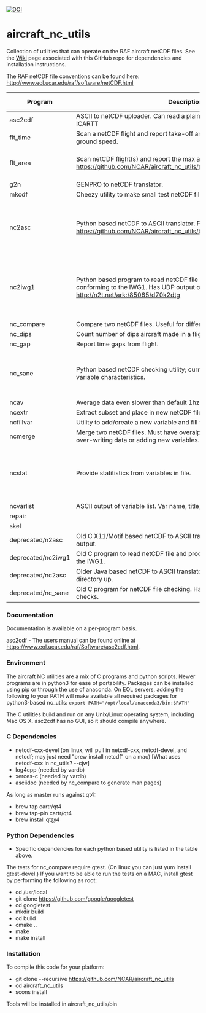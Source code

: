 [![DOI](https://img.shields.io/badge/DOI-10.26023/r1q1-wt90)](https://doi.org/10.26023/r1q1-wt90)

# aircraft_nc_utils
Collection of utilities that can operate on the RAF aircraft netCDF files. See the [Wiki](https://github.com/NCAR/aircraft_nc_utils/wiki) page associated with this GitHub repo for dependencies and installation instructions.

The RAF netCDF file conventions can be found here: http://www.eol.ucar.edu/raf/software/netCDF.html

| Program | Description | Required Packages |
|  ------ | --------------- | --------------- |
| asc2cdf | ASCII to netCDF uploader.  Can read a plain file, NASA Ames, BADC, or ICARTT |
| flt_time | Scan a netCDF flight and report take-off and landing times.  Based on ground speed. |
| flt_area | Scan netCDF flight(s) and report the max and min lat / lon values. https://github.com/NCAR/aircraft_nc_utils/tree/master/flt_area#readme| os, sys, argparse, glob, netCDF4 |
| g2n | GENPRO to netCDF translator. |
| mkcdf | Cheezy utility to make small test netCDF file. |
| nc2asc | Python based netCDF to ASCII translator. Plain CSV or ICARTT output. https://github.com/NCAR/aircraft_nc_utils/blob/master/nc2asc/README.md| os, sys, argparse, netCDF4, pandas, numpy, datetime, PyQt5 |
| nc2iwg1 | Python based program to read netCDF file and produce an ASCII file conforming to the IWG1.  Has UDP output options as well. http://n2t.net/ark:/85065/d70k2dtg |os, sys, netCDF4, pandas, datetime, threading, socket, argparse, time, io |
| nc_compare | Compare two netCDF files.  Useful for differing runs of the same flight. |
| nc_dips | Count number of dips aircraft made in a flight. |
| nc_gap | Report time gaps from flight. |
| nc_sane | Python based netCDF checking utility; currently checks time and histogram variable characteristics. | os, sys, re, argparse, xarray, datetime, calendar |
| ncav | Average data even slower than default 1hz |
| ncextr | Extract subset and place in new netCDF file. |
| ncfillvar | Utility to add/create a new variable and fill with missing value (_FillValue). |
| ncmerge | Merge two netCDF files.  Must have overalpping time segments.  Useful for over-writing data or adding new variables. |
| ncstat | Provide statitistics from variables in file. |sys, netCDF4, numpy, math, argparse, re, time, datetime |
| ncvarlist | ASCII output of variable list.  Var name, title, units. |
| repair | |
| skel | |
| deprecated/n2asc | Old C X11/Motif based netCDF to ASCII translator. Plain CSV or Ames DEF output. |
| deprecated/nc2iwg1 | Old C program to read netCDF file and produce an ASCII file conforming to the IWG1. |
| deprecated/nc2asc | Older Java based netCDF to ASCII translator. Replaced by nc2asc one directory up. |
| deprecated/nc_sane | Old C program for netCDF file checking. Had time checks but no histogram checks. |


### Documentation ###

Documentation is available on a per-program basis.

asc2cdf - The users manual can be found online at https://www.eol.ucar.edu/raf/Software/asc2cdf.html.

### Environment ###

The aircraft NC utilities are a mix of C programs and python scripts.  Newer programs are in python3 for ease of portability. Packages can be installed using pip or through the use of anaconda. On EOL servers, adding the following to your PATH will make available all required packages for python3-based nc_utils: `export PATH="/opt/local/anaconda3/bin:$PATH"`

The C utilities build and run on any Unix/Linux operating system, including Mac OS X.  asc2cdf has no GUI, so it should compile anywhere.

### C Dependencies ###
 * netcdf-cxx-devel (on linux, will pull in netcdf-cxx, netcdf-devel, and netcdf; may just need "brew install netcdf" on a mac)  [What uses netcdf-cxx in nc_utils?  --cjw]
 * log4cpp (needed by vardb)
 * xerces-c (needed by vardb)
 * asciidoc (needed by nc_compare to generate man pages)
 
 As long as master runs against qt4:
 * brew tap cartr/qt4
 * brew tap-pin cartr/qt4
 * brew install qt@4
 
 ### Python Dependencies ###
 * Specific dependencies for each python based utility is listed in the table above.
 
The tests for nc_compare require gtest. (On linux you can just yum install gtest-devel.) If you want to be able to run the tests on a MAC, install gtest by performing the following as root:
* cd /usr/local
* git clone https://github.com/google/googletest
* cd googletest
* mkdir build
* cd build
* cmake ..
* make
* make install

### Installation ###

To compile this code for your platform:
* git clone --recursive https://github.com/NCAR/aircraft_nc_utils
* cd aircraft_nc_utils
* scons install 

Tools will be installed in aircraft_nc_utils/bin
